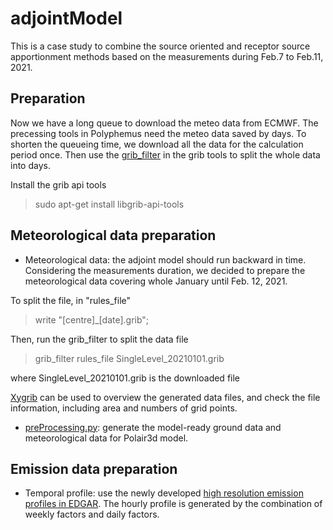 # adjointModel
This is a case study to combine the source oriented and receptor source apportionment methods based on the measurements during Feb.7 to Feb.11, 2021.

## Preparation
Now we have a long queue to download the meteo data from ECMWF. The precessing tools in Polyphemus need the meteo data saved by days. To shorten the queueing time, we download all the data for the calculation period once. Then use the [grib_filter](https://confluence.ecmwf.int/display/ECC/grib_filter) in the grib tools to split the whole data into days.

Install the grib api tools
> sudo apt-get install libgrib-api-tools

## Meteorological data preparation
* Meteorological data: the adjoint model should run backward in time. Considering the measurements duration, we decided to prepare the meteorological data covering whole January until Feb. 12, 2021. 

To split the file, in "rules_file"
> write "[centre]_[date].grib";

Then, run the grib_filter to split the data file
> grib_filter rules_file SingleLevel_20210101.grib 

where SingleLevel_20210101.grib is the downloaded file

[Xygrib](https://opengribs.org/en/) can be used to overview the generated data files, and check the file information, including area and numbers of grid points.

* [preProcessing.py](preProcessing.py): generate the model-ready ground data and meteorological data for Polair3d model.

## Emission data preparation
* Temporal profile: use the newly developed [high resolution emission profiles in EDGAR](https://edgar.jrc.ec.europa.eu/dataset_temp_profile). The hourly profile is generated by the combination of weekly factors and daily factors.

